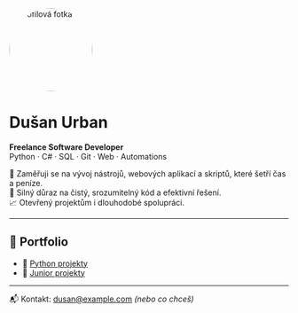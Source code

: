 <img src="https://raw.githubusercontent.com/surban2366/surban2366/main/profilovka.jpg" width="150" alt="Profilová fotka" style="border-radius:50%">

# Dušan Urban
**Freelance Software Developer**  
Python · C# · SQL · Git · Web · Automations

🔧 Zaměřuji se na vývoj nástrojů, webových aplikací a skriptů, které šetří čas a peníze.  
🧠 Silný důraz na čistý, srozumitelný kód a efektivní řešení.  
📈 Otevřený projektům i dlouhodobé spolupráci.

---

## 💼 Portfolio
- 🔗 [Python projekty](https://github.com/surban2366/Python-projekty)
- 🔗 [Junior projekty](https://github.com/surban2366/python-junior-projekty)

---

📬 Kontakt: dusan@example.com *(nebo co chceš)*
